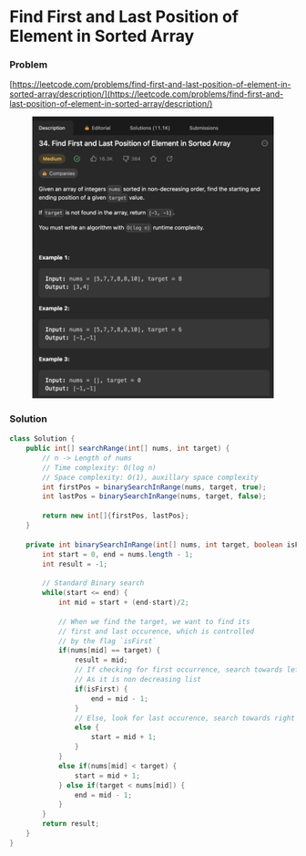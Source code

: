 # Find First and Last Position of Element in Sorted Array

### Problem

[https://leetcode.com/problems/find-first-and-last-position-of-element-in-sorted-array/description/](https://leetcode.com/problems/find-first-and-last-position-of-element-in-sorted-array/description/)

<figure><img src="../../.gitbook/assets/image (85).png" alt=""><figcaption></figcaption></figure>

### Solution

```java
class Solution {
    public int[] searchRange(int[] nums, int target) {
        // n -> Length of nums
        // Time complexity: O(log n)
        // Space complexity: O(1), auxillary space complexity
        int firstPos = binarySearchInRange(nums, target, true);
        int lastPos = binarySearchInRange(nums, target, false);

        return new int[]{firstPos, lastPos};
    }

    private int binarySearchInRange(int[] nums, int target, boolean isFirst) {
        int start = 0, end = nums.length - 1;
        int result = -1;

        // Standard Binary search
        while(start <= end) {
            int mid = start + (end-start)/2;

            // When we find the target, we want to find its 
            // first and last occurence, which is controlled
            // by the flag `isFirst`
            if(nums[mid] == target) {
                result = mid;
                // If checking for first occurrence, search towards left.
                // As it is non decreasing list
                if(isFirst) {
                    end = mid - 1;
                } 
                // Else, look for last occurence, search towards right
                else {
                    start = mid + 1;
                }
            }
            else if(nums[mid] < target) {
                start = mid + 1;
            } else if(target < nums[mid]) {
                end = mid - 1;
            }
        }
        return result;
    }
}
```
